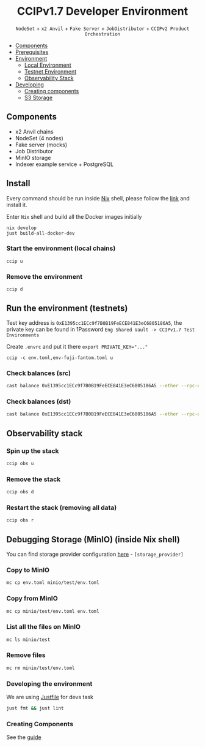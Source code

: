 <div align="center">

# CCIPv1.7 Developer Environment

`NodeSet` + `x2 Anvil` + `Fake Server` + `JobDistributor` + `CCIPv2 Product Orchestration`

</div>

- [Components](#components)
- [Prerequisites](#prerequisites)
- [Environment](#run-the-environment-local-chains)
    - [Local Environment](#run-the-environment-local-chains)
    - [Testnet Environment](#run-the-environment-testnets)
    - [Observability Stack](#observability-stack)
- [Developing](#creating-your-own-components)
    - [Creating components](#creating-your-own-components)
    - [S3 Storage](#debugging-storage-minio-inside-nix-shell)


## Components

- x2 Anvil chains
- NodeSet (4 nodes)
- Fake server (mocks)
- Job Distributor
- MinIO storage
- Indexer example service + PostgreSQL

## Install
Every command should be run inside [Nix](https://github.com/DeterminateSystems/nix-installer) shell, please follow the [link](https://github.com/DeterminateSystems/nix-installer) and install it.

Enter `Nix` shell and build all the Docker images initially
```
nix develop
just build-all-docker-dev
```

### Start the environment (local chains)
```
ccip u
```

### Remove the environment
```
ccip d
```

## Run the environment (testnets)
Test key address is `0xE1395cc1ECc9f7B0B19FeECE841E3eC6805186A5`, the private key can be found in 1Password `Eng Shared Vault -> CCIPv1.7 Test Environments`

Create `.envrc` and put it there `export PRIVATE_KEY="..."`
```
ccip -c env.toml,env-fuji-fantom.toml u
```

### Check balances (src)
```bash
cast balance 0xE1395cc1ECc9f7B0B19FeECE841E3eC6805186A5 --ether --rpc-url=wss://rpcs.cldev.sh/avalanche/fuji
```

### Check balances (dst)
```bash
cast balance 0xE1395cc1ECc9f7B0B19FeECE841E3eC6805186A5 --ether --rpc-url=wss://rpcs.cldev.sh/fantom/testnet
```

## Observability stack

### Spin up the stack
```bash
ccip obs u
```

### Remove the stack
```bash
ccip obs d
```

### Restart the stack (removing all data)
```bash
ccip obs r
```

## Debugging Storage (MinIO) (inside Nix shell)
You can find storage provider configuration [here](env.toml) - `[storage_provider]`

### Copy to MinIO
```bash
mc cp env.toml minio/test/env.toml
```

### Copy from MinIO
```bash
mc cp minio/test/env.toml env.toml
```

### List all the files on MinIO
```bash
mc ls minio/test
```

### Remove files
```bash
mc rm minio/test/env.toml
```

### Developing the environment
We are using [Justfile](https://github.com/casey/just) for devs task
```bash
just fmt && just lint
```

### Creating Components
See the [guide](services/README.md)